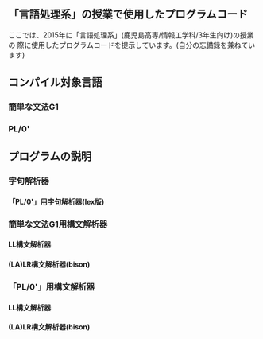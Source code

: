 ## 「言語処理系」の授業で使用したプログラムコード
ここでは、2015年に「言語処理系」(鹿児島高専/情報工学科/3年生向け)の授業の
際に使用したプログラムコードを提示しています。(自分の忘備録を兼ねています)

## コンパイル対象言語
### 簡単な文法G1
### PL/0'

## プログラムの説明

### 字句解析器
#### 「PL/0'」用字句解析器(lex版)

### 簡単な文法G1用構文解析器
#### LL構文解析器
#### (LA)LR構文解析器(bison)

### 「PL/0'」用構文解析器
#### LL構文解析器
#### (LA)LR構文解析器(bison)

